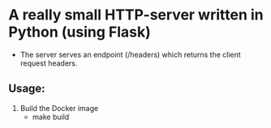 # A really small HTTP-server written in Python (using Flask)
* The server serves an endpoint (/headers) which returns the client request headers.

## Usage:
1. Build the Docker image
    - make build
